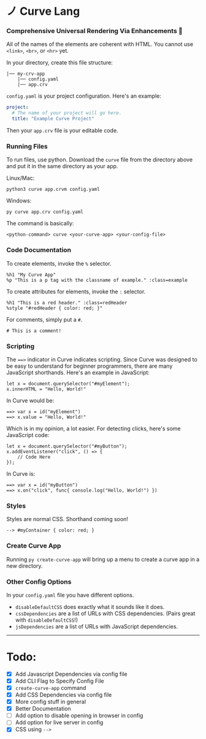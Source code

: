 # ノ Curve Lang 
### Comprehensive Universal Rendering Via Enhancements 🐚

All of the names of the elements are coherent with HTML.
You cannot use `<link>`, `<br>`, or `<hr>` yet.

In your directory, 
create this file structure:
```
|── my-crv-app
    |── config.yaml
    |── app.crv
```

`config.yaml` is your project configuration. 
Here's an example:

```yaml
project:
  # The name of your project will go here.
  title: "Example Curve Project"
```

Then your `app.crv` file is your editable code.

### Running Files

To run files, use python. Download the `curve` file from the directory above and put it in the same directory as your app.

Linux/Mac:
```
python3 curve app.crvm config.yaml
```

Windows:
```
py curve app.crv config.yaml
```

The command is basically:

```
<python-command> curve <your-curve-app> <your-config-file>
```

### Code Documentation

To create elements, invoke the `%` selector.
```
%h1 "My Curve App"
%p "This is a p tag with the classname of example." :class=example
```

To create attributes for elements, invoke the `:` selector.
```
%h1 "This is a red header." :class=redHeader
%style "#redHeader { color: red; }"
```

For comments, simply put a `#`.

```
# This is a comment!
```

### Scripting

The `==>` indicator in Curve indicates scripting. Since Curve was designed to be easy to understand for beginner programmers, there are many JavaScript shorthands.
Here's an example in JavaScript:
```
let x = document.querySelector("#myElement");
x.innerHTML = "Hello, World!"
```
In Curve would be:
```
==> var x = id("myElement")
==> x.value = "Hello, World!"
```
Which is in my opinion, a lot easier. 
For detecting clicks, here's some JavaScript code:
```
let x = document.querySelector("#myButton");
x.addEventListener("click", () => {
    // Code Here
});
```
In Curve is:
```
==> var x = id("myButton")
==> x.on("click", func{ console.log("Hello, World!") })
```

### Styles

Styles are normal CSS. Shorthand coming soon!

```
--> #myContainer { color: red; }
```

### Create Curve App

Running `py create-curve-app` will bring up a menu to create a curve app in a new directory.


### Other Config Options

In your `config.yaml` file you have different options.

- `disableDefaultCSS` does exactly what it sounds like it does.
- `cssDependencies` are a list of URLs with CSS dependencies. (Pairs great with `disableDefaultCSS`!)
- `jsDependencies` are a list of URLs with JavaScript dependencies.

---

# Todo:
- [X] Add Javascript Dependencies via config file
- [X] Add CLI Flag to Specify Config File
- [X] `create-curve-app` command
- [X] Add CSS Dependencies via config file
- [X] More config stuff in general
- [X] Better Documentation
- [ ] Add option to disable opening in browser in config
- [ ] Add option for live server in config
- [X] CSS using `-->`
